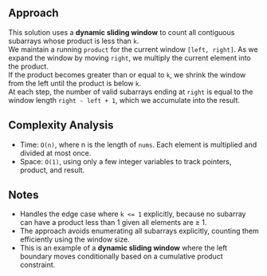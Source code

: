 ## Approach

This solution uses a **dynamic sliding window** to count all contiguous subarrays whose product is less than `k`.  
We maintain a running `product` for the current window `[left, right]`. As we expand the window by moving `right`, we multiply the current element into the product.  
If the product becomes greater than or equal to `k`, we shrink the window from the left until the product is below `k`.  
At each step, the number of valid subarrays ending at `right` is equal to the window length `right - left + 1`, which we accumulate into the result.

## Complexity Analysis

- Time: `O(n)`, where n is the length of `nums`. Each element is multiplied and divided at most once.
- Space: `O(1)`, using only a few integer variables to track pointers, product, and result.

## Notes

- Handles the edge case where `k <= 1` explicitly, because no subarray can have a product less than 1 given all elements are ≥ 1.
- The approach avoids enumerating all subarrays explicitly, counting them efficiently using the window size.
- This is an example of a **dynamic sliding window** where the left boundary moves conditionally based on a cumulative product constraint.  
